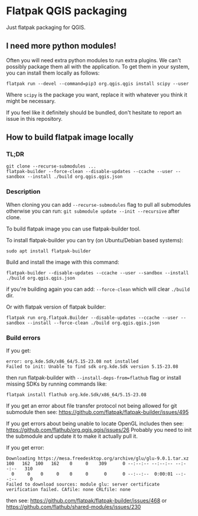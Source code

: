 # Flatpak QGIS packaging

Just flatpak packaging for QGIS.

## I need more python modules!
Often you will need extra python modules to run extra plugins. We can't possibly package them all with
the application. To get them in your system, you can install them locally as follows:

```
flatpak run --devel --command=pip3 org.qgis.qgis install scipy --user
```

Where `scipy` is the package you want, replace it with whatever you think it might be necessary.

If you feel like it definitely should be bundled, don't hesitate to report an issue in this repository.

## How to build flatpak image locally

### TL;DR
```
git clone --recurse-submodules ...
flatpak-builder --force-clean --disable-updates --ccache --user --sandbox --install ./build org.qgis.qgis.json
```

### Description
When cloning you can add `--recurse-submodules` flag to pull all submodules otherwise you can run: `git submodule update --init --recursive` after clone.

To build flatpak image you can use flatpak-builder tool.

To install flatpak-builder you can try (on Ubuntu/Debian based systems):
```
sudo apt install flatpak-builder
```

Build and install the image with this command:
```
flatpak-builder --disable-updates --ccache --user --sandbox --install ./build org.qgis.qgis.json
```
if you're building again you can add: `--force-clean` which will clear `./build` dir.

Or with flatpak version of flatpak builder:
```
flatpak run org.flatpak.Builder --disable-updates --ccache --user --sandbox --install --force-clean ./build org.qgis.qgis.json
```

### Build errors
If you get:
```
error: org.kde.Sdk/x86_64/5.15-23.08 not installed
Failed to init: Unable to find sdk org.kde.Sdk version 5.15-23.08
```
then run flatpak-builder with `--install-deps-from=flathub` flag or install missing SDKs by running commands like:
```
flatpak install flathub org.kde.Sdk/x86_64/5.15-23.08
```

If you get an error about file transfer protocol not being allowed for git submodule then see: https://github.com/flatpak/flatpak-builder/issues/495

If you get errors about being unable to locate OpenGL includes then see: https://github.com/flathub/org.qgis.qgis/issues/26
Probably you need to init the submodule and update it to make it actually pull it.

If you get error:
```
Downloading https://mesa.freedesktop.org/archive/glu/glu-9.0.1.tar.xz
100   162  100   162    0     0    309      0 --:--:-- --:--:-- --:--:--   310
  0     0    0     0    0     0      0      0 --:--:--  0:00:01 --:--:--     0
Failed to download sources: module glu: server certificate verification failed. CAfile: none CRLfile: none
```
then see: https://github.com/flatpak/flatpak-builder/issues/468 or https://github.com/flathub/shared-modules/issues/230
